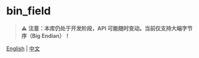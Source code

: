 

# bin_field

> ⚠️ **注意：本库仍处于开发阶段，API 可能随时变动。当前仅支持大端字节序（Big Endian）！**

[English](./README.en.md) | [中文](./README.zh.md)